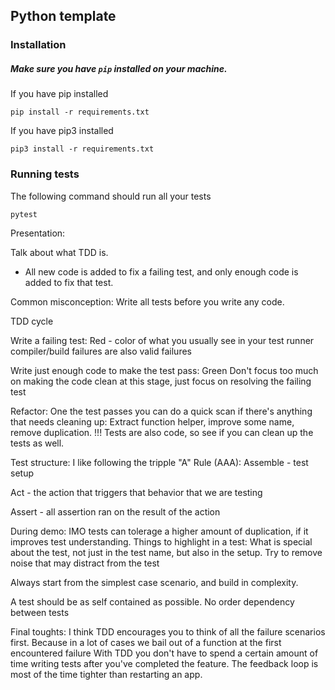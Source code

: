 ## Python template

### Installation

##### Make sure you have `pip` installed on your machine.

If you have pip installed
```
pip install -r requirements.txt
```

If you have pip3 installed
```
pip3 install -r requirements.txt
```

### Running tests

The following command should run all your tests
```
pytest
```

Presentation:

Talk about what TDD is.
- All new code is added to fix a failing test, and only enough code is added to fix that test.

Common misconception: Write all tests before you write any code.


TDD cycle

Write a failing test: Red - color of what you usually see in your test runner
compiler/build failures are also valid failures


Write just enough code to make the test pass: Green
Don't focus too much on making the code clean at this stage, just focus on resolving the failing test


Refactor:
One the test passes you can do a quick scan if there's anything that needs cleaning up:
Extract function helper, improve some name, remove duplication.
!!! Tests are also code, so see if you can clean up the tests as well.


Test structure:
I like following the tripple "A" Rule (AAA):
Assemble - test setup

Act - the action that triggers that behavior that we are testing

Assert - all assertion ran on the result of the action


During demo:
IMO tests can tolerage a higher amount of duplication, if it improves test understanding.
Things to highlight in a test:
What is special about the test, not just in the test name, but also in the setup. Try to remove noise that may distract from the test

Always start from the simplest case scenario, and build in complexity.

A test should be as self contained as possible. No order dependency between tests

Final toughts:
I think TDD encourages you to think of all the failure scenarios first. Because in a lot of cases we bail out of a function at the first encountered failure
With TDD you don't have to spend a certain amount of time writing tests after you've completed the feature.
The feedback loop is most of the time tighter than restarting an app.
